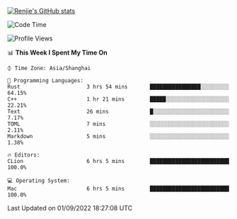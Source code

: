 [![Renjie's GitHub stats](https://github-readme-stats.vercel.app/api?username=liurenjie1024&show_icons=true&theme=chartreuse-dark)](https://github.com/anuraghazra/github-readme-stats)

<!--START_SECTION:waka-->
![Code Time](http://img.shields.io/badge/Code%20Time-136%20hrs%2034%20mins-blue)

![Profile Views](http://img.shields.io/badge/Profile%20Views-21-blue)

📊 **This Week I Spent My Time On** 

```text
⌚︎ Time Zone: Asia/Shanghai

💬 Programming Languages: 
Rust                     3 hrs 54 mins       ████████████████░░░░░░░░░   64.15% 
C++                      1 hr 21 mins        █████░░░░░░░░░░░░░░░░░░░░   22.21% 
Text                     26 mins             █░░░░░░░░░░░░░░░░░░░░░░░░   7.17% 
TOML                     7 mins              ░░░░░░░░░░░░░░░░░░░░░░░░░   2.11% 
Markdown                 5 mins              ░░░░░░░░░░░░░░░░░░░░░░░░░   1.38%

🔥 Editors: 
CLion                    6 hrs 5 mins        █████████████████████████   100.0%

💻 Operating System: 
Mac                      6 hrs 5 mins        █████████████████████████   100.0%

```


 Last Updated on 01/09/2022 18:27:08 UTC
<!--END_SECTION:waka-->

